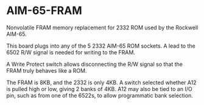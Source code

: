 # AIM-65-FRAM

Nonvolatile FRAM memory replacement for 2332 ROM used by the Rockwell AIM-65.

This board plugs into any of the 5 2332 AIM-65 ROM sockets. 
A lead to the 6502 R/W signal is needed for writing to the FRAM.

A Write Protect switch allows disconnecting the R/W signal so that the FRAM truly behaves like a ROM.

The FRAM is 8KB, and the 2332 is only 4KB. A switch selected whether A12 is pulled high or low, giving 2 banks of 4KB. 
A12 may also be tied to an I/O pin, such as from one of the 6522s, to allow programmatic bank selection.

